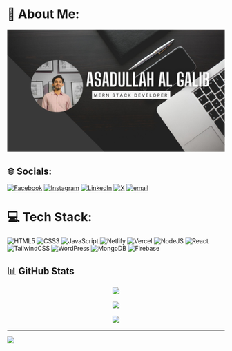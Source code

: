# 💫 About Me:
<div align='center'>
  <img width='700px' src="https://raw.githubusercontent.com/asadullahhhhh/asadullahhhhh/refs/heads/main/Banner.jpg">
</div>


## 🌐 Socials:
[![Facebook](https://img.shields.io/badge/Facebook-%231877F2.svg?logo=Facebook&logoColor=white)](https://facebook.com/asadullah.al.galib.44330) [![Instagram](https://img.shields.io/badge/Instagram-%23E4405F.svg?logo=Instagram&logoColor=white)](https://instagram.com/_asadullah.galib) [![LinkedIn](https://img.shields.io/badge/LinkedIn-%230077B5.svg?logo=linkedin&logoColor=white)](https://linkedin.com/in/asadullah-al-galib-b44706361) [![X](https://img.shields.io/badge/X-black.svg?logo=X&logoColor=white)](https://x.com/Asadullah066) [![email](https://img.shields.io/badge/Email-D14836?logo=gmail&logoColor=white)](mailto:assadulla0172@gmail.com) 

# 💻 Tech Stack:
![HTML5](https://img.shields.io/badge/-HTML5-333333?style=flat&logo=HTML5)
![CSS3](https://img.shields.io/badge/-CSS3-333333?style=flat&logo=CSS3)
![JavaScript](https://img.shields.io/badge/-JavaScript-333333?style=flat&logo=JavaScript)
![Netlify](https://img.shields.io/badge/-Netlify-333333?style=flat&logo=Netlify)
![Vercel](https://img.shields.io/badge/-Vercel-333333?style=flat&logo=Vercel)
![NodeJS](https://img.shields.io/badge/-NodeJS-333333?style=flat&logo=NodeJS)
![React](https://img.shields.io/badge/-React-333333?style=flat&logo=React)
![TailwindCSS](https://img.shields.io/badge/-TailwindCSS-333333?style=flat&logo=TailwindCSS)
![WordPress](https://img.shields.io/badge/-WordPress-333333?style=flat&logo=WordPress)
![MongoDB](https://img.shields.io/badge/-MongoDB-333333?style=flat&logo=mongodb)
![Firebase](https://img.shields.io/badge/-Firebase-333333?style=flat&logo=Firebase)


## 📊 GitHub Stats

<p align="center">
  <img width="700px" src="https://github-readme-stats.vercel.app/api?username=asadullahhhhh&theme=dark&hide_border=false&include_all_commits=true&count_private=false" />
</p>

<p align="center">
  <img width="700px" src="https://nirzak-streak-stats.vercel.app/?user=asadullahhhhh&theme=dark&hide_border=false" />
</p>

<p align="center">
  <img width="700px" src="https://github-readme-stats.vercel.app/api/top-langs/?username=asadullahhhhh&theme=dark&hide_border=false&include_all_commits=true&count_private=false&layout=compact" />
</p>





---
[![](https://visitcount.itsvg.in/api?id=asadullahhhhh&icon=0&color=12)](https://visitcount.itsvg.in)

<!-- Proudly created with GPRM ( https://gprm.itsvg.in ) -->
